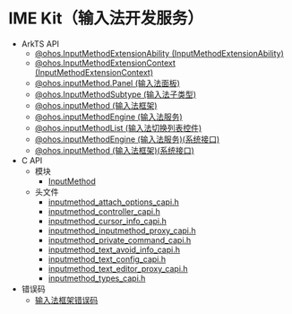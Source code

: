 # IME Kit（输入法开发服务）

- ArkTS API<!--ime-arkts-->
  - [@ohos.InputMethodExtensionAbility (InputMethodExtensionAbility)](js-apis-inputmethod-extension-ability.md)
  - [@ohos.InputMethodExtensionContext (InputMethodExtensionContext)](js-apis-inputmethod-extension-context.md)
  - [@ohos.inputMethod.Panel (输入法面板)](js-apis-inputmethod-panel.md)
  - [@ohos.InputMethodSubtype (输入法子类型)](js-apis-inputmethod-subtype.md)
  - [@ohos.inputMethod (输入法框架)](js-apis-inputmethod.md)
  - [@ohos.inputMethodEngine (输入法服务)](js-apis-inputmethodengine.md)
  - [@ohos.inputMethodList (输入法切换列表控件)](js-apis-inputmethodlist.md)
  <!--Del-->
  - [@ohos.inputMethodEngine (输入法服务)(系统接口)](js-apis-inputmethodengine-sys.md)
  - [@ohos.inputMethod (输入法框架)(系统接口)](js-apis-inputmethod-sys.md)
  <!--EndDel-->
- C API<!--ime-c-->
  - 模块<!--ime-module-->
    - [InputMethod](_input_method.md)
  - 头文件<!--ime-headerfile-->
    - [inputmethod_attach_options_capi.h](inputmethod__attach__options__capi_8h.md)
    - [inputmethod_controller_capi.h](inputmethod__controller__capi_8h.md)
    - [inputmethod_cursor_info_capi.h](inputmethod__cursor__info__capi_8h.md)
    - [inputmethod_inputmethod_proxy_capi.h](inputmethod__inputmethod__proxy__capi_8h.md)
    - [inputmethod_private_command_capi.h](inputmethod__private__command__capi_8h.md)
    - [inputmethod_text_avoid_info_capi.h](inputmethod__text__avoid__info__capi_8h.md)
    - [inputmethod_text_config_capi.h](inputmethod__text__config__capi_8h.md)
    - [inputmethod_text_editor_proxy_capi.h](inputmethod__text__editor__proxy__capi_8h.md)
    - [inputmethod_types_capi.h](inputmethod__types__capi_8h.md)
- 错误码<!--ime-arkts-errcode-->
  - [输入法框架错误码](errorcode-inputmethod-framework.md)
  